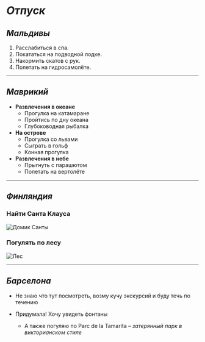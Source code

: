 # ***Отпуск***

## *Мальдивы*

1. Расслабиться в спа.
2. Покататься на подводной лодке.
3. Накормить скатов с рук.
4. Полетать на гидросамолёте.
---------

## *Маврикий*

* __Развлечения в океане__
    * Прогулка на катамаране
    * Пройтись по дну океана
    * Глубоководная рыбалка
* __На острове__
    * Прогулка со львами
    * Сыграть в гольф
    * Конная прогулка
* __Развлечения в небе__
    * Прыгнуть с парашютом
    * Полетать на вертолёте

-----------

## *Финляндия*

### Найти Cанта Клауса
![Домик Санты](lappland.jpg)

### Погулять по лесу
![Лес](parikalla_big.jpg)

-----------

## *Барселона*

* Не знаю что тут посмотреть, возму кучу экскурсий и буду течь по течению

* Придумала!  Хочу увидеть фонтаны

    * А также погуляю по Parc de la Tamarita – *затерянный парк в викторианском стиле*